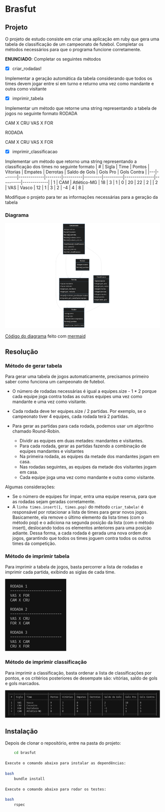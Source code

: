 # Brasfut

## Projeto

O projeto de estudo consiste em criar uma aplicação em ruby que gera uma tabela de classificação de um campeonato de futebol. Completar os métodos necessários para que o programa funcione corretamente.

**ENUNCIADO**: Completar os seguintes métodos

- [x] criar_rodadas!

Implementar a geração automática da tabela
considerando que todos os times devem
jogar entre sí em turno e returno
uma vez como mandante e outra como visitante

- [x] imprimir_tabela

Implementar um método que retorne uma string
representando a tabela de jogos no seguinte formato
RODADA <numero da rodada>

CAM X CRU
VAS X FOR

RODADA <numero da rodada>

CAM X CRU
VAS X FOR

- [x] imprimir_classificacao

Implementar um método que retorno uma string
representando a classificação dos times no seguinte formato
| # | Sigla | Time | Pontos | Vitorias | Empates | Derrotas | Saldo de Gols | Gols Pro | Gols Contra |
|---|-------|-------------|--------|----------|---------|----------|---------------|----------|-------------|
| 1 | CAM | Atlético-MG | 18 | 3 | 1 | 0 | 20 | 22 | 2 |
| 2 | VAS | Vasco | 12 | 1 | 3 | 2 | -4 | 4 | 8 |

Modifique o projeto para ter as informações necessárias para a geração da tabela

### Diagrama

![Diagrama](./.gitlab/diagram.png)

[Código do diagrama](./.gitlab/diagram.txt) feito com [mermaid](https://mermaid.live/)

## Resolução

### Método de gerar tabela

Para gerar uma tabela de jogos automaticamente, precisamos primeiro saber como funciona um campeonato de futebol.

- O número de rodadas necessárias é igual a equipes.size - 1 \* 2 porque cada equipe joga contra todas as outras equipes uma vez como mandante e uma vez como visitante.

- Cada rodada deve ter equipes.size / 2 partidas. Por exemplo, se o campeonato tiver 4 equipes, cada rodada terá 2 partidas.

- Para gerar as partidas para cada rodada, podemos usar um algoritmo chamado Round-Robin.

  - Dividir as equipes em duas metades: mandantes e visitantes.
  - Para cada rodada, gerar as partidas fazendo a combinação de equipes mandantes e visitantes
  - Na primeira rodada, as equipes da metade dos mandantes jogam em casa.
  - Nas rodadas seguintes, as equipes da metade dos visitantes jogam em casa.
  - Cada equipe joga uma vez como mandante e outra como visitante.

Algumas considerações:

- Se o número de equipes for ímpar, entra uma equipe reserva, para que as rodadas sejam geradas corretamente.
- A `linha times.insert(1, times.pop)` do método `criar_tabela!` é responsável por rotacionar a lista de times para gerar novos jogos. Basicamente, ela remove o último elemento da lista times (com o método pop) e o adiciona na segunda posição da lista (com o método insert), deslocando todos os elementos anteriores para uma posição adiante. Dessa forma, a cada rodada é gerada uma nova ordem de jogos, garantindo que todos os times joguem contra todos os outros times da competição.

### Método de imprimir tabela

Para imprimir a tabela de jogos, basta percorrer a lista de rodadas e imprimir cada partida, exibindo as siglas de cada time.

![Tabela de classificação](./.gitlab/tabela-01.png)

### Método de imprimir classificação

Para imprimir a classificação, basta ordenar a lista de classificações por pontos, e os critérios posteriores de desempate são: vitórias, saldo de gols e gols marcados.

![Tabela de classificação](./.gitlab/tabela-02.png)

## Instalação

Depois de clonar o repositório, entre na pasta do projeto:

```bash
    cd brasfut

Execute o comando abaixo para instalar as dependências:

bash
    bundle install

Execute o comando abaixo para rodar os testes:

bash
    rspec
```
